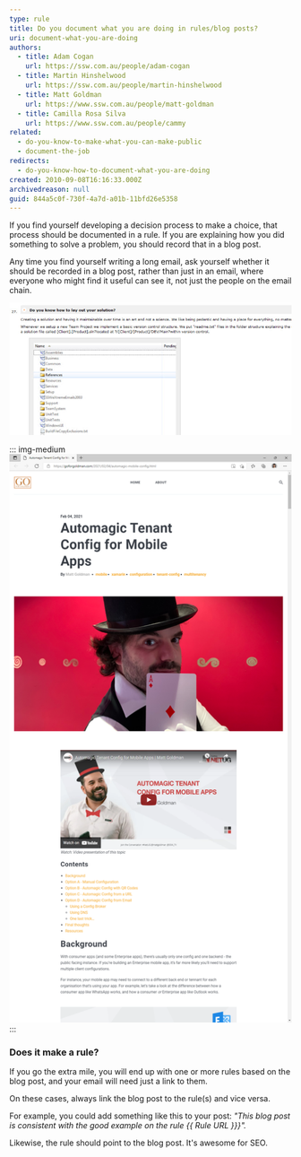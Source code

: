 ```yaml
---
type: rule
title: Do you document what you are doing in rules/blog posts?
uri: document-what-you-are-doing
authors:
  - title: Adam Cogan
    url: https://ssw.com.au/people/adam-cogan
  - title: Martin Hinshelwood
    url: https://ssw.com.au/people/martin-hinshelwood
  - title: Matt Goldman
    url: https://www.ssw.com.au/people/matt-goldman
  - title: Camilla Rosa Silva
    url: https://www.ssw.com.au/people/cammy
related:
  - do-you-know-to-make-what-you-can-make-public
  - document-the-job
redirects: 
  - do-you-know-how-to-document-what-you-are-doing
created: 2010-09-08T16:16:33.000Z
archivedreason: null
guid: 844a5c0f-730f-4a7d-a01b-11bfd26e5358
---
```

If you find yourself developing a decision process to make a choice, that process should be documented in a rule. If you are explaining how you did something to solve a problem, you should record that in a blog post.

Any time you find yourself writing a long email, ask yourself whether it should be recorded in a blog post, rather than just in an email, where everyone who might find it useful can see it, not just the people on the email chain.

<!--endintro-->

![Figure: This rule describes the choice that was made](RulesBloggingDocumentGood2.jpg)

::: img-medium 
![Figure: This blog post documents the task or thought process](matt-goldman-blog-good-example.jpg)
:::

### Does it make a rule?

If you go the extra mile, you will end up with one or more rules based on the blog post, and your email will need just a link to them.

On these cases, always link the blog post to the rule(s) and vice versa.

For example, you could add something like this to your post: _"This blog post is consistent with the good example on the rule {{ Rule URL }}}"._

Likewise, the rule should point to the blog post. It's awesome for SEO.
